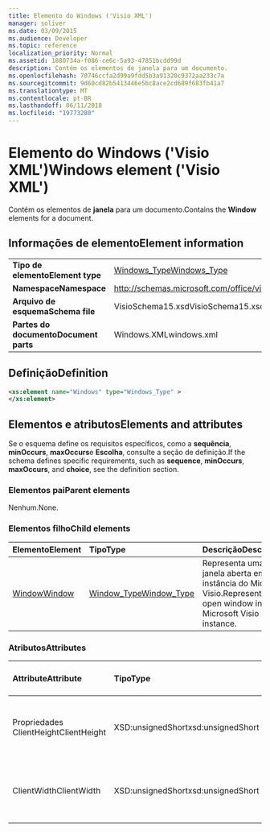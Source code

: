 ```yaml
---
title: Elemento do Windows ('Visio XML')
manager: soliver
ms.date: 03/09/2015
ms.audience: Developer
ms.topic: reference
localization_priority: Normal
ms.assetid: 1880734a-f086-ce6c-5a93-47851bcdd99d
description: Contém os elementos de janela para um documento.
ms.openlocfilehash: 70746ccfa2d99a9fdd5b3a91320c9372aa233c7a
ms.sourcegitcommit: 9d60cd82b5413446e5bc8ace2cd689f683fb41a7
ms.translationtype: MT
ms.contentlocale: pt-BR
ms.lasthandoff: 06/11/2018
ms.locfileid: "19773280"
---
```

# <a name="windows-element-visio-xml"></a><span data-ttu-id="e1a87-103">Elemento do Windows ('Visio XML')</span><span class="sxs-lookup"><span data-stu-id="e1a87-103">Windows element ('Visio XML')</span></span>

<span data-ttu-id="e1a87-104">Contém os elementos de **janela** para um documento.</span><span class="sxs-lookup"><span data-stu-id="e1a87-104">Contains the **Window** elements for a document.</span></span> 
  
## <a name="element-information"></a><span data-ttu-id="e1a87-105">Informações de elemento</span><span class="sxs-lookup"><span data-stu-id="e1a87-105">Element information</span></span>

|||
|:-----|:-----|
|<span data-ttu-id="e1a87-106">**Tipo de elemento**</span><span class="sxs-lookup"><span data-stu-id="e1a87-106">**Element type**</span></span> <br/> |[<span data-ttu-id="e1a87-107">Windows_Type</span><span class="sxs-lookup"><span data-stu-id="e1a87-107">Windows_Type</span></span>](windows_type-complextypevisio-xml.md) <br/> |
|<span data-ttu-id="e1a87-108">**Namespace**</span><span class="sxs-lookup"><span data-stu-id="e1a87-108">**Namespace**</span></span> <br/> |http://schemas.microsoft.com/office/visio/2012/main  <br/> |
|<span data-ttu-id="e1a87-109">**Arquivo de esquema**</span><span class="sxs-lookup"><span data-stu-id="e1a87-109">**Schema file**</span></span> <br/> |<span data-ttu-id="e1a87-110">VisioSchema15.xsd</span><span class="sxs-lookup"><span data-stu-id="e1a87-110">VisioSchema15.xsd</span></span>  <br/> |
|<span data-ttu-id="e1a87-111">**Partes do documento**</span><span class="sxs-lookup"><span data-stu-id="e1a87-111">**Document parts**</span></span> <br/> |<span data-ttu-id="e1a87-112">Windows.XML</span><span class="sxs-lookup"><span data-stu-id="e1a87-112">windows.xml</span></span>  <br/> |
   
## <a name="definition"></a><span data-ttu-id="e1a87-113">Definição</span><span class="sxs-lookup"><span data-stu-id="e1a87-113">Definition</span></span>

```XML
<xs:element name="Windows" type="Windows_Type" >
</xs:element>
```

## <a name="elements-and-attributes"></a><span data-ttu-id="e1a87-114">Elementos e atributos</span><span class="sxs-lookup"><span data-stu-id="e1a87-114">Elements and attributes</span></span>

<span data-ttu-id="e1a87-115">Se o esquema define os requisitos específicos, como a **sequência**, **minOccurs**, **maxOccurs**e **Escolha**, consulte a seção de definição.</span><span class="sxs-lookup"><span data-stu-id="e1a87-115">If the schema defines specific requirements, such as **sequence**, **minOccurs**, **maxOccurs**, and **choice**, see the definition section.</span></span> 
  
### <a name="parent-elements"></a><span data-ttu-id="e1a87-116">Elementos pai</span><span class="sxs-lookup"><span data-stu-id="e1a87-116">Parent elements</span></span>

<span data-ttu-id="e1a87-117">Nenhum.</span><span class="sxs-lookup"><span data-stu-id="e1a87-117">None.</span></span>
  
### <a name="child-elements"></a><span data-ttu-id="e1a87-118">Elementos filho</span><span class="sxs-lookup"><span data-stu-id="e1a87-118">Child elements</span></span>

|<span data-ttu-id="e1a87-119">**Elemento**</span><span class="sxs-lookup"><span data-stu-id="e1a87-119">**Element**</span></span>|<span data-ttu-id="e1a87-120">**Tipo**</span><span class="sxs-lookup"><span data-stu-id="e1a87-120">**Type**</span></span>|<span data-ttu-id="e1a87-121">**Descrição**</span><span class="sxs-lookup"><span data-stu-id="e1a87-121">**Description**</span></span>|
|:-----|:-----|:-----|
|[<span data-ttu-id="e1a87-122">Window</span><span class="sxs-lookup"><span data-stu-id="e1a87-122">Window</span></span>](window-element-windows_type-complextypevisio-xml.md) <br/> |[<span data-ttu-id="e1a87-123">Window_Type</span><span class="sxs-lookup"><span data-stu-id="e1a87-123">Window_Type</span></span>](window_type-complextypevisio-xml.md) <br/> |<span data-ttu-id="e1a87-124">Representa uma janela aberta em uma instância do Microsoft Visio.</span><span class="sxs-lookup"><span data-stu-id="e1a87-124">Represents an open window in a Microsoft Visio instance.</span></span>  <br/> |
   
### <a name="attributes"></a><span data-ttu-id="e1a87-125">Atributos</span><span class="sxs-lookup"><span data-stu-id="e1a87-125">Attributes</span></span>

|<span data-ttu-id="e1a87-126">**Attribute**</span><span class="sxs-lookup"><span data-stu-id="e1a87-126">**Attribute**</span></span>|<span data-ttu-id="e1a87-127">**Tipo**</span><span class="sxs-lookup"><span data-stu-id="e1a87-127">**Type**</span></span>|<span data-ttu-id="e1a87-128">**Obrigatório**</span><span class="sxs-lookup"><span data-stu-id="e1a87-128">**Required**</span></span>|<span data-ttu-id="e1a87-129">**Descrição**</span><span class="sxs-lookup"><span data-stu-id="e1a87-129">**Description**</span></span>|<span data-ttu-id="e1a87-130">**Valores possíveis**</span><span class="sxs-lookup"><span data-stu-id="e1a87-130">**Possible values**</span></span>|
|:-----|:-----|:-----|:-----|:-----|
|<span data-ttu-id="e1a87-131">Propriedades ClientHeight</span><span class="sxs-lookup"><span data-stu-id="e1a87-131">ClientHeight</span></span>  <br/> |<span data-ttu-id="e1a87-132">XSD:unsignedShort</span><span class="sxs-lookup"><span data-stu-id="e1a87-132">xsd:unsignedShort</span></span>  <br/> |<span data-ttu-id="e1a87-133">opcional</span><span class="sxs-lookup"><span data-stu-id="e1a87-133">optional</span></span>  <br/> |<span data-ttu-id="e1a87-134">Representa a dimensão de altura de uma área de exibição</span><span class="sxs-lookup"><span data-stu-id="e1a87-134">Represents the height dimension of a display area</span></span>  <br/> |<span data-ttu-id="e1a87-135">Valores do tipo xsd:unsignedShort.</span><span class="sxs-lookup"><span data-stu-id="e1a87-135">Values of the xsd:unsignedShort type.</span></span>  <br/> |
|<span data-ttu-id="e1a87-136">ClientWidth</span><span class="sxs-lookup"><span data-stu-id="e1a87-136">ClientWidth</span></span>  <br/> |<span data-ttu-id="e1a87-137">XSD:unsignedShort</span><span class="sxs-lookup"><span data-stu-id="e1a87-137">xsd:unsignedShort</span></span>  <br/> |<span data-ttu-id="e1a87-138">opcional</span><span class="sxs-lookup"><span data-stu-id="e1a87-138">optional</span></span>  <br/> |<span data-ttu-id="e1a87-139">Representa a dimensão de largura de uma área de exibição</span><span class="sxs-lookup"><span data-stu-id="e1a87-139">Represents the width dimension of a display area</span></span>  <br/> |<span data-ttu-id="e1a87-140">Valores do tipo xsd:unsignedShort.</span><span class="sxs-lookup"><span data-stu-id="e1a87-140">Values of the xsd:unsignedShort type.</span></span>  <br/> |
   

